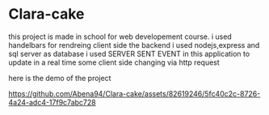 # Clara-cake

this project is made in school for web developement course.
i used handelbars for rendreing client side
the backend i used nodejs,express and sql server as database
i used SERVER SENT EVENT in this application to update in a real time some client side changing via http request

here is the demo of the project  

https://github.com/Abena94/Clara-cake/assets/82619246/5fc40c2c-8726-4a24-adc4-17f9c7abc728

